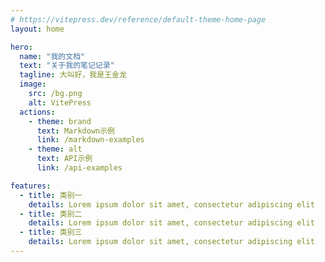 ```yaml
---
# https://vitepress.dev/reference/default-theme-home-page
layout: home

hero:
  name: "我的文档"
  text: "关于我的笔记记录"
  tagline: 大叫好，我是王金龙
  image:
    src: /bg.png
    alt: VitePress
  actions:
    - theme: brand
      text: Markdown示例
      link: /markdown-examples
    - theme: alt
      text: API示例
      link: /api-examples

features:
  - title: 类别一
    details: Lorem ipsum dolor sit amet, consectetur adipiscing elit
  - title: 类别二
    details: Lorem ipsum dolor sit amet, consectetur adipiscing elit
  - title: 类别三
    details: Lorem ipsum dolor sit amet, consectetur adipiscing elit
---
```

